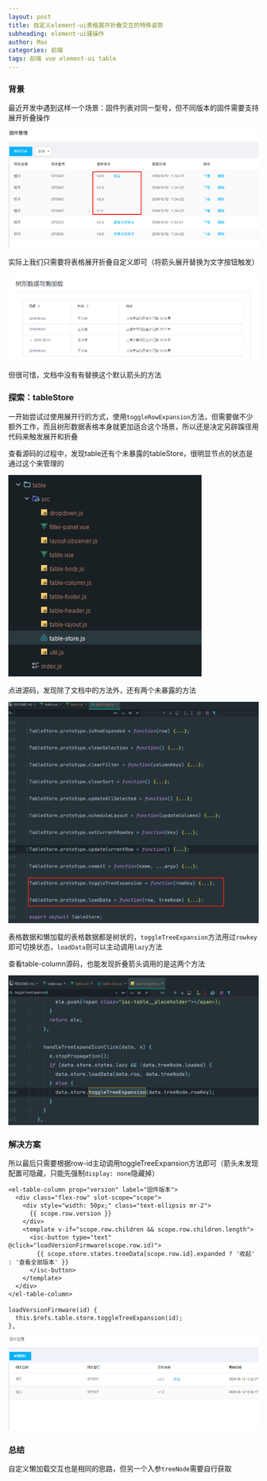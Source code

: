 ```yaml
---
layout: post
title: 自定义element-ui表格展开折叠交互的特殊姿势
subheading: element-ui骚操作
author: Max
categories: 前端
tags: 前端 vue element-ui table
---
```


### 背景

最近开发中遇到这样一个场景：固件列表对同一型号，但不同版本的固件需要支持展开折叠操作

![](/assets/images/posts/table-custom-expand.png "自定义表格展开折叠交互")

实际上我们只需要将表格展开折叠自定义即可（将箭头展开替换为文字按钮触发）

![](/assets/images/posts/element-ui-table-tree-lazy-doc.png "官方文档")

但很可惜，文档中没有有替换这个默认箭头的方法

### 探索：tableStore

一开始尝试过使用展开行的方式，使用`toggleRowExpansion`方法，但需要做不少额外工作，而且树形数据表格本身就更加适合这个场景，所以还是决定另辟蹊径用代码来触发展开和折叠

查看源码的过程中，发现table还有个未暴露的tableStore，很明显节点的状态是通过这个来管理的

![](/assets/images/posts/element-ui-source-code-table-store.png)

点进源码，发现除了文档中的方法外，还有两个未暴露的方法

![](/assets/images/posts/element-ui-source-code-table-store-methods.png)

表格数据和懒加载的表格数据都是树状的，`toggleTreeExpansion`方法用过`rowkey`即可切换状态，`loadData`则可以主动调用`lazy`方法

查看table-column源码，也能发现折叠箭头调用的是这两个方法

![](/assets/images/posts/element-ui-source-code-table-column-expand.png)

### 解决方案

所以最后只需要根据row-id主动调用toggleTreeExpansion方法即可（箭头未发现配置可隐藏，只能先强制`display: none`隐藏掉）

```vue
<el-table-column prop="version" label="固件版本">
  <div class="flex-row" slot-scope="scope">
    <div style="width: 50px;" class="text-ellipsis mr-2">
      {{ scope.row.version }}
    </div>
    <template v-if="scope.row.children && scope.row.children.length">
      <isc-button type="text" @click="loadVersionFirmware(scope.row.id)">
        {{ scope.store.states.treeData[scope.row.id].expanded ? '收起' : '查看全部版本' }}
      </isc-button>
    </template>
  </div>
</el-table-column>

loadVersionFirmware(id) {
  this.$refs.table.store.toggleTreeExpansion(id);
},
```

![](/assets/images/posts/element-ui-table-custom-expand-demo.gif)

### 总结

自定义懒加载交互也是相同的思路，但另一个入参`treeNode`需要自行获取

